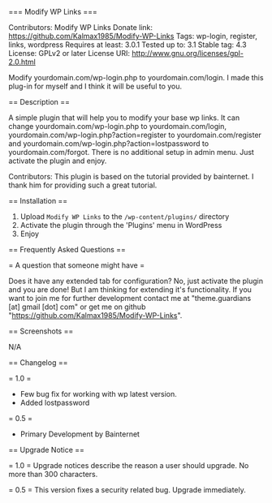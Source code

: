 === Modify WP Links ===

Contributors: Modify WP Links
Donate link: https://github.com/Kalmax1985/Modify-WP-Links
Tags: wp-login, register, links, wordpress
Requires at least: 3.0.1
Tested up to: 3.1
Stable tag: 4.3
License: GPLv2 or later
License URI: http://www.gnu.org/licenses/gpl-2.0.html

Modify yourdomain.com/wp-login.php to yourdomain.com/login. I made this plug-in for myself and I think it will be useful to you.

== Description ==

A simple plugin that will help you to modify your base wp links. It can change yourdomain.com/wp-login.php to yourdomain.com/login, yourdomain.com/wp-login.php?action=register to yourdomain.com/register and yourdomain.com/wp-login.php?action=lostpassword to yourdomain.com/forgot. There is no additional setup in admin menu. Just activate the plugin and enjoy.

Contributors: This plugin is based on the tutorial provided by bainternet. I thank him for providing such a great tutorial.

== Installation ==

1. Upload `Modify WP Links` to the `/wp-content/plugins/` directory
2. Activate the plugin through the 'Plugins' menu in WordPress
3. Enjoy

== Frequently Asked Questions ==

= A question that someone might have =

Does it have any extended tab for configuration?
No, just activate the plugin and you are done! But I am thinking for extending it's functionality. If you want to join me for further development contact me at "theme.guardians [at] gmail [dot] com" or get me on github "https://github.com/Kalmax1985/Modify-WP-Links".

== Screenshots ==

N/A

== Changelog ==

= 1.0 =
* Few bug fix for working with wp latest version.
* Added lostpassword

= 0.5 =
* Primary Development by Bainternet

== Upgrade Notice ==

= 1.0 =
Upgrade notices describe the reason a user should upgrade.  No more than 300 characters.

= 0.5 =
This version fixes a security related bug.  Upgrade immediately.
